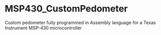 # MSP430_CustomPedometer
 Custom pedometer fully programmed in Assembly language for a Texas Instrument MSP-430 microcontroller
